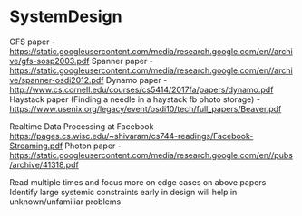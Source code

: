# SystemDesign
GFS paper - https://static.googleusercontent.com/media/research.google.com/en//archive/gfs-sosp2003.pdf
Spanner paper - https://static.googleusercontent.com/media/research.google.com/en//archive/spanner-osdi2012.pdf
Dynamo paper - http://www.cs.cornell.edu/courses/cs5414/2017fa/papers/dynamo.pdf
Haystack paper (Finding a needle in a haystack fb photo storage) - https://www.usenix.org/legacy/event/osdi10/tech/full_papers/Beaver.pdf

Realtime Data Processing at Facebook - https://pages.cs.wisc.edu/~shivaram/cs744-readings/Facebook-Streaming.pdf
Photon paper - https://static.googleusercontent.com/media/research.google.com/en//pubs/archive/41318.pdf

Read multiple times and focus more on edge cases on above papers
Identify large systemic constraints early in design will help in unknown/unfamiliar problems
